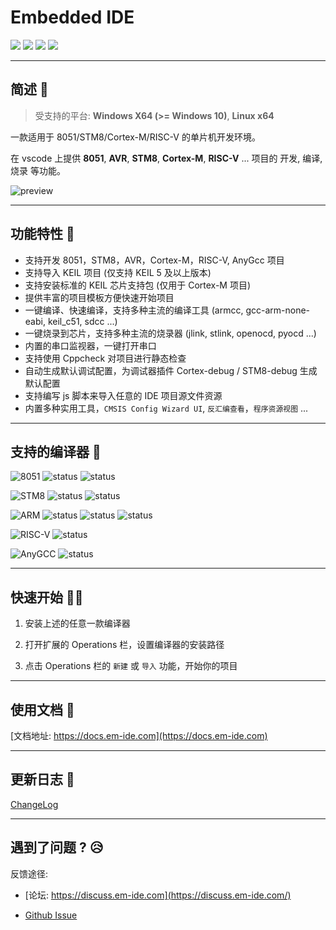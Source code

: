 # Embedded IDE

[![](https://vsmarketplacebadge.apphb.com/version/cl.eide.svg)](https://marketplace.visualstudio.com/items?itemName=CL.eide) [![](https://vsmarketplacebadge.apphb.com/installs/cl.eide.svg)](https://marketplace.visualstudio.com/items?itemName=CL.eide) [![](https://vsmarketplacebadge.apphb.com/downloads/cl.eide.svg)](https://marketplace.visualstudio.com/items?itemName=CL.eide) [![](https://vsmarketplacebadge.apphb.com/rating/cl.eide.svg)](https://marketplace.visualstudio.com/items?itemName=CL.eide)

***

## 简述 📑

> 受支持的平台: **Windows X64 (>= Windows 10)**, **Linux x64**

一款适用于 8051/STM8/Cortex-M/RISC-V 的单片机开发环境。

在 vscode 上提供 **8051**, **AVR**, **STM8**, **Cortex-M**, **RISC-V** ... 项目的 开发, 编译, 烧录 等功能。

![preview](https://docs.em-ide.com/preview.png)

***

## 功能特性 🎉

* 支持开发 8051，STM8，AVR，Cortex-M，RISC-V, AnyGcc 项目
* 支持导入 KEIL 项目 (仅支持 KEIL 5 及以上版本)
* 支持安装标准的 KEIL 芯片支持包 (仅用于 Cortex-M 项目)
* 提供丰富的项目模板方便快速开始项目
* 一键编译、快速编译，支持多种主流的编译工具 (armcc, gcc-arm-none-eabi, keil_c51, sdcc ...)
* 一键烧录到芯片，支持多种主流的烧录器 (jlink, stlink, openocd, pyocd ...)
* 内置的串口监视器，一键打开串口
* 支持使用 Cppcheck 对项目进行静态检查
* 自动生成默认调试配置，为调试器插件 Cortex-debug / STM8-debug 生成默认配置
* 支持编写 js 脚本来导入任意的 IDE 项目源文件资源
* 内置多种实用工具，`CMSIS Config Wizard UI`, `反汇编查看`，`程序资源视图` ...

***

## 支持的编译器 🔨
 
 ![8051](https://img.shields.io/badge/-8051_:-grey.svg) ![status](https://img.shields.io/badge/Keil_C51-✔-brightgreen.svg) ![status](https://img.shields.io/badge/SDCC-✔-brightgreen.svg)
 
 ![STM8](https://img.shields.io/badge/-STM8_:-grey.svg) ![status](https://img.shields.io/badge/IAR_STM8-✔-brightgreen.svg) ![status](https://img.shields.io/badge/SDCC-✔-brightgreen.svg)
 
 ![ARM](https://img.shields.io/badge/-ARM_:-grey.svg) ![status](https://img.shields.io/badge/ARMCC-✔-brightgreen.svg) ![status](https://img.shields.io/badge/ARMCLang-✔-brightgreen.svg) ![status](https://img.shields.io/badge/ARM_GCC-✔-brightgreen.svg)

 ![RISC-V](https://img.shields.io/badge/-RISCV_:-grey.svg) ![status](https://img.shields.io/badge/RISCV_GCC-✔-brightgreen.svg)

 ![AnyGCC](https://img.shields.io/badge/-ANYGCC_:-grey.svg) ![status](https://img.shields.io/badge/GCC_Famliy_Compiler-✔-brightgreen.svg)

***

## 快速开始 🏃‍♀️

1. 安装上述的任意一款编译器

2. 打开扩展的 Operations 栏，设置编译器的安装路径

3. 点击 Operations 栏的 `新建` 或 `导入` 功能，开始你的项目

***

## 使用文档 📖

[文档地址: https://docs.em-ide.com](https://docs.em-ide.com)

***

## 更新日志 📌

[ChangeLog](https://marketplace.visualstudio.com/items/CL.eide/changelog)

***

## 遇到了问题 ? 😥

反馈途径: 

- [论坛: https://discuss.em-ide.com](https://discuss.em-ide.com/)

- [Github Issue](https://github.com/github0null/eide/issues)
